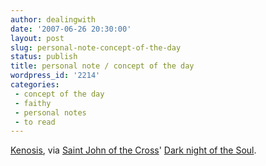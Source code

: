 ```yaml
---
author: dealingwith
date: '2007-06-26 20:30:00'
layout: post
slug: personal-note-concept-of-the-day
status: publish
title: personal note / concept of the day
wordpress_id: '2214'
categories:
 - concept of the day
 - faithy
 - personal notes
 - to read
---
```


[Kenosis][1], via [Saint John of the Cross][2]' [Dark night of the Soul][3].

   [1]: http://en.wikipedia.org/wiki/Kenosis

   [2]: http://en.wikipedia.org/wiki/Saint_John_of_the_Cross

   [3]: http://en.wikipedia.org/wiki/Dark_Night_of_the_Soul

